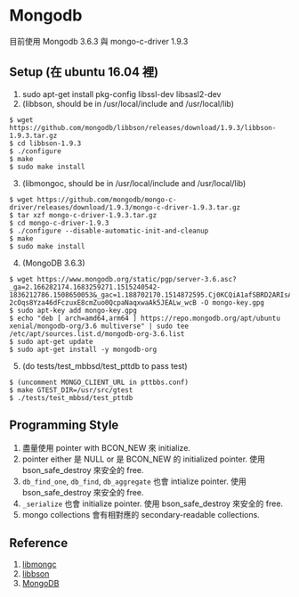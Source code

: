 Mongodb
===========

目前使用 Mongodb 3.6.3 與 mongo-c-driver 1.9.3

Setup (在 ubuntu 16.04 裡)
-----
1. sudo apt-get install pkg-config libssl-dev libsasl2-dev
2. (libbson, should be in /usr/local/include and /usr/local/lib)
```
$ wget https://github.com/mongodb/libbson/releases/download/1.9.3/libbson-1.9.3.tar.gz
$ cd libbson-1.9.3
$ ./configure
$ make
$ sudo make install
```
3. (libmongoc, should be in /usr/local/include and /usr/local/lib)
```
$ wget https://github.com/mongodb/mongo-c-driver/releases/download/1.9.3/mongo-c-driver-1.9.3.tar.gz
$ tar xzf mongo-c-driver-1.9.3.tar.gz
$ cd mongo-c-driver-1.9.3
$ ./configure --disable-automatic-init-and-cleanup
$ make
$ sudo make install
```
4. (MongoDB 3.6.3)
```
$ wget https://www.mongodb.org/static/pgp/server-3.6.asc?_ga=2.166282174.1683259271.1515240542-1836212786.1508650053&_gac=1.188702170.1514872595.Cj0KCQiA1afSBRD2ARIsAEvBsNnIeAsyFiSl05B2C2j8-2cOqs8Yza46dFczuxE8cmZuo0QcpaNaqxwaAk5JEALw_wcB -O mongo-key.gpg
$ sudo apt-key add mongo-key.gpg
$ echo "deb [ arch=amd64,arm64 ] https://repo.mongodb.org/apt/ubuntu xenial/mongodb-org/3.6 multiverse" | sudo tee /etc/apt/sources.list.d/mongodb-org-3.6.list
$ sudo apt-get update
$ sudo apt-get install -y mongodb-org
```
5. (do tests/test_mbbsd/test_pttdb to pass test)
```
$ (uncomment MONGO_CLIENT_URL in pttbbs.conf)
$ make GTEST_DIR=/usr/src/gtest
$ ./tests/test_mbbsd/test_pttdb
```

Programming Style
-----
1. 盡量使用 pointer with BCON_NEW 來 initialize.
2. pointer either 是 NULL or 是 BCON_NEW 的 initialized pointer. 使用 bson_safe_destroy 來安全的 free.
3. `db_find_one`, `db_find`, `db_aggregate` 也會 intialize pointer. 使用 bson_safe_destroy 來安全的 free.
4. `_serialize` 也會 initialize pointer. 使用 bson_safe_destroy 來安全的 free.
5. mongo collections 會有相對應的 secondary-readable collections.

Reference
-----
1. [libmongc](http://mongoc.org/libmongoc/current/index.html)
2. [libbson](http://mongoc.org/libbson/current/index.html)
3. [MongoDB](https://docs.mongodb.com/manual/tutorial/install-mongodb-on-ubuntu/)